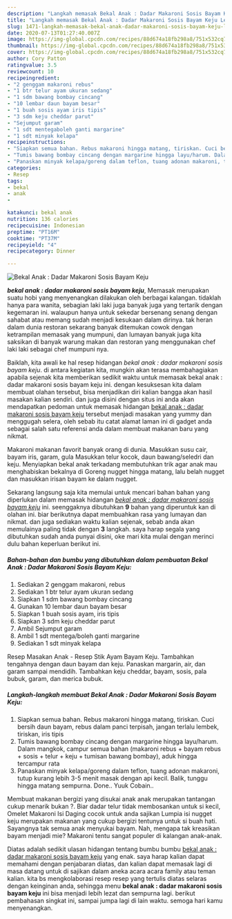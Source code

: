 ```yaml
---
description: "Langkah memasak Bekal Anak : Dadar Makaroni Sosis Bayam Keju Lezat"
title: "Langkah memasak Bekal Anak : Dadar Makaroni Sosis Bayam Keju Lezat"
slug: 1471-langkah-memasak-bekal-anak-dadar-makaroni-sosis-bayam-keju-lezat
date: 2020-07-13T01:27:40.007Z
image: https://img-global.cpcdn.com/recipes/88d674a18fb298a8/751x532cq70/bekal-anak-dadar-makaroni-sosis-bayam-keju-foto-resep-utama.jpg
thumbnail: https://img-global.cpcdn.com/recipes/88d674a18fb298a8/751x532cq70/bekal-anak-dadar-makaroni-sosis-bayam-keju-foto-resep-utama.jpg
cover: https://img-global.cpcdn.com/recipes/88d674a18fb298a8/751x532cq70/bekal-anak-dadar-makaroni-sosis-bayam-keju-foto-resep-utama.jpg
author: Cory Patton
ratingvalue: 3.5
reviewcount: 10
recipeingredient:
- "2 genggam makaroni rebus"
- "1 btr telur ayam ukuran sedang"
- "1 sdm bawang bombay cincang"
- "10 lembar daun bayam besar"
- "1 buah sosis ayam iris tipis"
- "3 sdm keju cheddar parut"
- "Sejumput garam"
- "1 sdt mentegaboleh ganti margarine"
- "1 sdt minyak kelapa"
recipeinstructions:
- "Siapkan semua bahan. Rebus makaroni hingga matang, tiriskan. Cuci bersih daun bayam, rebus dalam panci terpisah, jangan terlalu lembek, tiriskan, iris tipis"
- "Tumis bawang bombay cincang dengan margarine hingga layu/harum. Dalam mangkok, campur semua bahan (makaroni rebus + bayam rebus + sosis + telur + keju + tumisan bawang bombay), aduk hingga tercampur rata"
- "Panaskan minyak kelapa/goreng dalam teflon, tuang adonan makaroni, tutup kurang lebih 3-5 menit masak dengan api kecil. Balik, tunggu hingga matang sempurna. Done.. Yuuk Cobain.."
categories:
- Resep
tags:
- bekal
- anak
- 

katakunci: bekal anak  
nutrition: 136 calories
recipecuisine: Indonesian
preptime: "PT16M"
cooktime: "PT37M"
recipeyield: "4"
recipecategory: Dinner

---
```



![Bekal Anak : Dadar Makaroni Sosis Bayam Keju](https://img-global.cpcdn.com/recipes/88d674a18fb298a8/751x532cq70/bekal-anak-dadar-makaroni-sosis-bayam-keju-foto-resep-utama.jpg)

<b><i>bekal anak : dadar makaroni sosis bayam keju</i></b>, Memasak merupakan suatu hobi yang menyenangkan dilakukan oleh berbagai kalangan. tidaklah hanya para wanita, sebagian laki laki juga banyak juga yang tertarik dengan kegemaran ini. walaupun hanya untuk sekedar bersenang senang dengan sahabat atau memang sudah menjadi kesukaan dalam dirinya. tak heran dalam dunia restoran sekarang banyak ditemukan cowok dengan ketrampilan memasak yang mumpuni, dan lumayan banyak juga kita saksikan di banyak warung makan dan restoran yang menggunakan chef laki laki sebagai chef mumpuni nya.

Baiklah, kita awali ke hal resep hidangan <i>bekal anak : dadar makaroni sosis bayam keju</i>. di antara kegiatan kita, mungkin akan terasa membahagiakan apabila sejenak kita memberikan sedikit waktu untuk memasak bekal anak : dadar makaroni sosis bayam keju ini. dengan kesuksesan kita dalam membuat olahan tersebut, bisa menjadikan diri kalian bangga akan hasil masakan kalian sendiri. dan juga disini dengan situs ini anda akan mendapatkan pedoman untuk memasak hidangan <u>bekal anak : dadar makaroni sosis bayam keju</u> tersebut menjadi masakan yang yummy dan menggugah selera, oleh sebab itu catat alamat laman ini di gadget anda sebagai salah satu referensi anda dalam membuat makanan baru yang nikmat.

Makaroni makanan favorit banyak orang di dunia. Masukkan susu cair, bayam iris, garam, gula Masukkan telur kocok, daun bawang/seledri dan keju. Menyiapkan bekal anak terkadang membutuhkan trik agar anak mau menghabiskan bekalnya di Goreng nugget hingga matang, lalu belah nugget dan masukkan irisan bayam ke dalam nugget.


Sekarang langsung saja kita memulai untuk mencari bahan bahan yang diperlukan dalam memasak hidangan <u><i>bekal anak : dadar makaroni sosis bayam keju</i></u> ini. seenggaknya dibutuhkan <b>9</b> bahan yang diperuntuk kan di olahan ini. biar berikutnya dapat membuahkan rasa yang lumayan dan nikmat. dan juga sediakan waktu kalian sejenak, sebab anda akan memulainya paling tidak dengan <b>3</b> langkah. saya harap segala yang dibutuhkan sudah anda punyai disini, oke mari kita mulai dengan merinci dulu bahan keperluan berikut ini.

<!--inarticleads1-->

##### Bahan-bahan dan bumbu yang dibutuhkan dalam pembuatan Bekal Anak : Dadar Makaroni Sosis Bayam Keju:

1. Sediakan 2 genggam makaroni, rebus
1. Sediakan 1 btr telur ayam ukuran sedang
1. Siapkan 1 sdm bawang bombay cincang
1. Gunakan 10 lembar daun bayam besar
1. Siapkan 1 buah sosis ayam, iris tipis
1. Siapkan 3 sdm keju cheddar parut
1. Ambil Sejumput garam
1. Ambil 1 sdt mentega/boleh ganti margarine
1. Sediakan 1 sdt minyak kelapa


Resep Masakan Anak - Resep Stik Ayam Bayam Keju. Tambahkan tengahnya dengan daun bayam dan keju. Panaskan margarin, air, dan garam sampai mendidih. Tambahkan keju cheddar, bayam, sosis, pala bubuk, garam, dan merica bubuk. 

<!--inarticleads2-->

##### Langkah-langkah membuat Bekal Anak : Dadar Makaroni Sosis Bayam Keju:

1. Siapkan semua bahan. Rebus makaroni hingga matang, tiriskan. Cuci bersih daun bayam, rebus dalam panci terpisah, jangan terlalu lembek, tiriskan, iris tipis
1. Tumis bawang bombay cincang dengan margarine hingga layu/harum. Dalam mangkok, campur semua bahan (makaroni rebus + bayam rebus + sosis + telur + keju + tumisan bawang bombay), aduk hingga tercampur rata
1. Panaskan minyak kelapa/goreng dalam teflon, tuang adonan makaroni, tutup kurang lebih 3-5 menit masak dengan api kecil. Balik, tunggu hingga matang sempurna. Done.. Yuuk Cobain..


Membuat makanan bergizi yang disukai anak anak merupakan tantangan cukup menarik bukan ?. Biar dadar telur tidak membosankan untuk si kecil, Omelet Makaroni Isi Daging cocok untuk anda sajikan Lumpia isi nugget keju merupakan makanan yang cukup bergizi tentunya untuk si buah hati. Sayangnya tak semua anak menyukai bayam. Nah, mengapa tak kreasikan bayam menjadi mie? Makaroni tentu sangat populer di kalangan anak-anak. 

Diatas adalah sedikit ulasan hidangan tentang bumbu bumbu <u>bekal anak : dadar makaroni sosis bayam keju</u> yang enak. saya harap kalian dapat memahami dengan penjabaran diatas, dan kalian dapat memasak lagi di masa datang untuk di sajikan dalam aneka acara acara family atau teman kalian. kita bs mengkolaborasi resep resep yang tertulis diatas selaras dengan keinginan anda, sehingga menu <b>bekal anak : dadar makaroni sosis bayam keju</b> ini bisa menjadi lebih lezat dan sempurna lagi. berikut pembahasan singkat ini, sampai jumpa lagi di lain waktu. semoga hari kamu menyenangkan.
